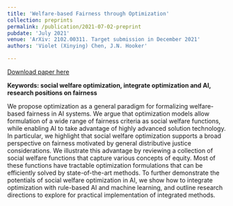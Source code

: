 ```yaml
---
title: 'Welfare-based Fairness through Optimization'
collection: preprints
permalink: /publication/2021-07-02-preprint
pubdate: 'July 2021'
venue: 'ArXiv: 2102.00311. Target submission in December 2021'
authors: 'Violet (Xinying) Chen, J.N. Hooker'

---
```


[Download paper here](https://vxychen.github.io/files/Welfare-Fairness-Optimization.pdf)

**Keywords: social welfare optimization, integrate optimization and AI, research positions on fairness**

We propose optimization as a general paradigm for formalizing welfare-based fairness in AI systems. We argue that optimization models allow formulation of a wide range of fairness criteria as social welfare functions, while enabling AI to take advantage of highly advanced solution technology. In particular, we highlight that social welfare optimization supports a broad perspective on fairness motivated by general distributive justice considerations. We illustrate this advantage by reviewing a collection of social welfare functions that capture various concepts of equity. Most of these functions have tractable optimization formulations that can be efficiently solved by state-of-the-art methods. To further demonstrate the potentials of social welfare optimization in AI, we show how to integrate optimization with rule-based AI and machine learning, and outline research directions to explore for practical implementation of integrated methods.

